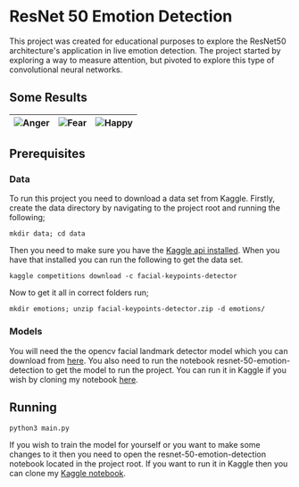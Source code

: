 
# ResNet 50 Emotion Detection
This project was created for educational purposes to explore the ResNet50 architecture's application in live emotion detection. The project started by exploring a way to measure attention, but pivoted to explore this type of convolutional neural networks. 

## Some Results
| ![Anger](https://lh3.googleusercontent.com/kZN3v5zHvhQKAplEf11FBrjzxtdWlx1_Vs4hmn3YtMGzHlFz0sO7Zp5oWbii0Gv7ti80Q3YcglbK3C8lPuP_bVoOqNPdeBNs5kD_PSRQeZyOmraKB2SZnPmusYBKo_0Y5ub48TaYqwJdZlkQyxNQY2fBJDvCR3-z9B2RAZwvcwBTSJngCFuNmVP0j0c3Ag7F8erRx5bfpJHLq48oFHxYdDxECf7oro6RlFo4FMTvTJhVfzlOlbrSZN8D9-l6ZZ88U-wqXgsiZPYW-3CWQCi_-cStV2Bwix5ZpWUBcto0mnmQbYJtZLd2yG8-3RM_PF87ZLgsFpfN6oGjSlaQ2QND8TF1kbZcHIX2M9h_IfIU2NHlyLf09suZMweT9CTllmTM3H8mH7cdQ694ie4wuwzOjNpjmf8kAFyEK020YocqeIBqNGqL6vHYm739OrwP8Z62JpqAwVaPtPP0mPqS4h3oENOtHwj1ARrKZimCXGJuv9qsy_kuAYm-ra6HmnU5XDBCqrvIsdbvKgaOGVZa-nkLByHT9UXz9KbQdOYvFhVG7YHvUpJ6ozpFHWZoo0yHjkO_RKqMfQd1ttAs_f6TkkVRqD5qht9AqQ8TzL2TllY_bl5YRouKkAbJlfmVX132V4BFNqQOqBFSPOXhAUXrLfjtU1vypT6JkszdLZcqYI1D1uSZWNuQQuayEO5PK3Ql=w625-h411-no) |![Fear](https://lh3.googleusercontent.com/vn5IFHnYdU6mBwWsfx13qN3jGOK8HqLdPi1viP3Xe_bvlzEZHdXzCaKqkFolj83Vq4l5izAqfA5pdWZVWviI3I3FqCTUoCJD1RiTVIFQ6gmZTmgD-YM79lGl8bu9Rh2J5KOEzD4DDVluAkI1d-tV8tFD_dPAlq6I3La6uVWZ4mf8jOccmduGIiNwEPUfO7zBTqZnr4kb7i2NxtL2_QiMm1tVI2rL8sLM9UNgZwuAU2eovbJhOMrgv-3STpU_AnjSqDAt8ext0msKvRRdnyk2CfzMGwWML2pLVLFPtpdILs8d-ZcfBPmwLyrXFOb8Hvlo3uaCGvzQmBZpani6U9gGFIE7KJE1rG7HjlCJC1OIs7QB3JD86gIt-feho9sV5lgKSB8A7LezleSO0CG6t0-doWVepwxT16s-AikkCfD64VQlYZVQIwy3YH1TQtFUw2Ao5OINK6fjPnVbwcADja-QjEOufWqG9rboWlr284yKzdTN5Fvi0_KsafOJi-3q70E1gaWul25fHLgQlB3I92_bWvSI62st4bFvcJdylWhb5A7cnjnhrFeo9420EpcTCFwZaYt78oak_5iqIsYxWLfEv02g_KgYYUPndZjixWlZoWthdEGTPq9N6lC8l3UBZJEyqUeyjrYNpmkqGEcqcm0IIKat4Vrvmq9D-K7PUAapIBOYDbPDzVHwXOkzAaZg=w614-h418-no)  |![Happy](https://lh3.googleusercontent.com/e1CHIjM_2AKW7c6yqS7vIpefPZbPwqx7M1w5mhpD5Y9cNirZJaxh2Mg1Rq98NidXlQ5aAFUuZGW_HMTUst1cFySosmZZDqG9DtYfa-3bKnJkQ9r5RwuV0jDnIC-yACbXQSfFRg_uQSRiij28NYyaISYEBybuW8ya5HKHrg_RqRfBhomp5bcsxpr5mwfAdF2qTmV70N0zWc6o0uohPoGjg-NLB4Qjb95VrvZKNH_v2Xlagzp0uUJ9_ofSHIat2EIQl5cuBt46OJTeJfI4eTYkbAEzAiDXVyTjYnIulaB4yOr9lwNHO7lgy_zq6cINqzasTV3QcP0eTqw-1SxI2FI3thBk63UO2JAlj_CttdqHItZAWodS_zM4twCPNLypXpEpNVeUU64S4d8te6rGmQdUpqihCrz6E_7m5csQcEcjZWvsLrK-zAOx2Oms-c-Y6oohqjpzL1f4oZ85URmdz-3QOCZL7zCQ2jHJAVAT3LO2TwpoB-AZuBPE4wRfSJ85AOto-mOU40OZqr6zvN-RTuHHEJuwdGrgjysrFxlFEUFkiaxgxHiy0qqC-tAJSYzmbpjVgdV0Yl7OEKvBS2AUx5OcNebNlNit4t61Xx32irl-sm1YE8K2d0EuYBvP6TCO0NL-Z_wv9DEenFJll7urycCaAWWB3C5800U3Dbhd_1KMpByr8ZS7RsJmcqnzuT8n=w610-h398-no) |
|--|--|--|


## Prerequisites

### Data
To run this project you need to download a data set from Kaggle. Firstly, create the data directory by navigating to the project root and running the following;

    mkdir data; cd data 
Then you need to make sure you have the [Kaggle api installed](https://github.com/Kaggle/kaggle-api). When you have that installed you can run the following to get the data set.

    kaggle competitions download -c facial-keypoints-detector
Now to get it all in correct folders run;

    mkdir emotions; unzip facial-keypoints-detector.zip -d emotions/

### Models
You will need the the opencv facial landmark detector model which you can download from [here](https://github.com/AKSHAYUBHAT/TensorFace/blob/master/openface/models/dlib/shape_predictor_68_face_landmarks.dat).
You also need to run the notebook resnet-50-emotion-detection to get the model to run the project. You can run it in Kaggle if you wish by cloning my notebook [here](https://www.kaggle.com/unityrift/resnet-50-emotion-detection).
 
## Running 

    python3 main.py
If you wish to train the model for yourself or you want to make some changes to it then you need to open the resnet-50-emotion-detection notebook located in the project root. If you want to run it in Kaggle then you can clone my [Kaggle notebook](https://www.kaggle.com/unityrift/resnet-50-emotion-detection).
